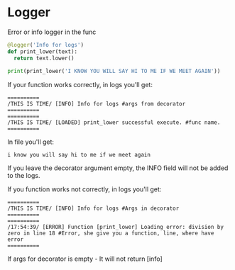 # Logger
Error or info logger in the func 
```Python
@logger('Info for logs')
def print_lower(text):
  return text.lower()
  
print(print_lower('I KNOW YOU WILL SAY HI TO ME IF WE MEET AGAIN'))
```
If your function works correctly, in logs you'll get:
```
==========
/THIS IS TIME/ [INFO] Info for logs #args from decorator
==========
==========
/THIS IS TIME/ [LOADED] print_lower successful execute. #func name.
==========
```
In file you'll get:
```
i know you will say hi to me if we meet again
```
If you leave the decorator argument empty, the INFO field will not be added to the logs.

If you function works not correctly, in logs you'll get:
```
==========
/THIS IS TIME/ [INFO] Info for logs #Args in decorator
==========
==========
/17:54:39/ [ERROR] Function [print_lower] Loading error: division by zero in line 18 #Error, she give you a function, line, where have error
==========
```
If args for decorator is empty - It will not return [info]
